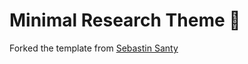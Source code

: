 # Minimal Research Theme :microscope:

Forked the template from [Sebastin Santy](http://sebastinsanty.com/)
